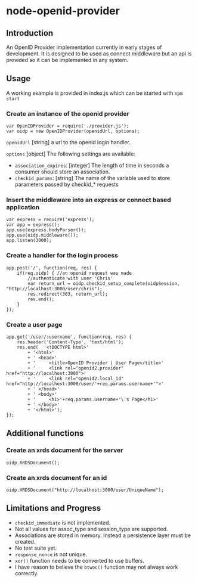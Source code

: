 # node-openid-provider

## Introduction

An OpenID Provider implementation currently in early stages of development. It is designed to be used as connect middleware but an api is provided so it can be implemented in any system.

## Usage

A working example is provided in index.js which can be started with `npm start`

### Create an instance of the openid provider

    var OpenIDProvider = require('./provider.js');
	var oidp = new OpenIDProvider(openidUrl, options);

`openidUrl` [string] a url to the openid login handler.

`options` [object] The following settings are available:

- `association_expires`: [integer] The length of time in seconds a consumer should store an association.
- `checkid_params`: [string] The name of the variable used to store parameters passed by checkid_* requests

### Insert the middleware into an express or connect based application

    var express = require('express');
    var app = express();
    app.use(express.bodyParser());
    app.use(oidp.middleware());
    app.listen(3000);

### Create a handler for the login process

    app.post('/', function(req, res) {
        if(req.oidp) { //an openid request was made
            //authenticate with user 'Chris'
            var return_url = oidp.checkid_setup_complete(oidpSession, "http://localhost:3000/user/chris");
            res.redirect(303, return_url);
            res.end();
        }
    });
    
### Create a user page

    app.get('/user/:username', function(req, res) {
        res.header('Content-Type', 'text/html');
        res.end(  '<!DOCTYPE html>'
	    	+ '<html>'
			+ '	<head>'
			+ '		<title>OpenID Provider | User Page</title>'
			+ '		<link rel="openid2.provider" href="http://localhost:3000">'
			+ '		<link rel="openid2.local_id" href="http://localhost:3000/user/'+req.params.username+'">'
			+ '	</head>'
			+ '	<body>'
			+ '		<h1>'+req.params.username+'\'s Page</h1>'
			+ '	</body>'
			+ '</html>');
    });

## Additional functions
### Create an xrds document for the server

	oidp.XRDSDocument();

### Create an xrds document for an id

	oidp.XRDSDocument("http://localhost:3000/user/UniqueName");

## Limitations and Progress

- `checkid_immediate` is not implemented.
- Not all values for assoc_type and session_type are supported.
- Associations are stored in memory. Instead a persistence layer must be created.
- No test suite yet.
- `response_nonce` is not unique.
- `xor()` function needs to be converted to use buffers.
- I have reason to believe the `btwoc()` function may not always work correctly.